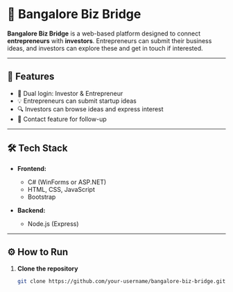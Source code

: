 # 🚀 Bangalore Biz Bridge

**Bangalore Biz Bridge** is a web-based platform designed to connect **entrepreneurs** with **investors**. Entrepreneurs can submit their business ideas, and investors can explore these and get in touch if interested.

---

## 🔑 Features

- 👥 Dual login: Investor & Entrepreneur
- 💡 Entrepreneurs can submit startup ideas
- 🔍 Investors can browse ideas and express interest
- 📩 Contact feature for follow-up

---

## 🛠 Tech Stack

- **Frontend:**  
  - C# (WinForms or ASP.NET)  
  - HTML, CSS, JavaScript  
  - Bootstrap

- **Backend:**  
  - Node.js (Express)

---

## ⚙️ How to Run

1. **Clone the repository**
   ```bash
   git clone https://github.com/your-username/bangalore-biz-bridge.git
